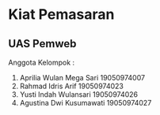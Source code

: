 <h1>Kiat Pemasaran</h1>

<h2>UAS Pemweb</h2>

Anggota Kelompok :
1. Aprilia Wulan Mega Sari 		19050974007
2. Rahmad Idris Arif 			    19050974023
3. Yusti Indah Wulansari 			19050974026
4. Agustina Dwi Kusumawati 		19050974027
